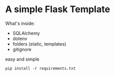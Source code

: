 # A simple Flask Template
What's inside: 
* SQLAlchemy
* dotenv
* folders (static, templates)
* gitignore

easy and simple

`pip install -r requirements.txt`

